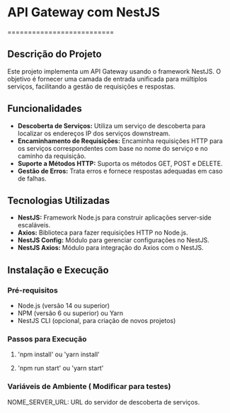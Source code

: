# API Gateway com NestJS
==========================

## Descrição do Projeto

Este projeto implementa um API Gateway usando o framework NestJS. O objetivo é fornecer uma camada de entrada unificada para múltiplos serviços, facilitando a gestão de requisições e respostas.

## Funcionalidades

*   **Descoberta de Serviços:** Utiliza um serviço de descoberta para localizar os endereços IP dos serviços downstream.
*   **Encaminhamento de Requisições:** Encaminha requisições HTTP para os serviços correspondentes com base no nome do serviço e no caminho da requisição.
*   **Suporte a Métodos HTTP:** Suporta os métodos GET, POST e DELETE.
*   **Gestão de Erros:** Trata erros e fornece respostas adequadas em caso de falhas.

## Tecnologias Utilizadas

*   **NestJS:** Framework Node.js para construir aplicações server-side escaláveis.
*   **Axios:** Biblioteca para fazer requisições HTTP no Node.js.
*   **NestJS Config:** Módulo para gerenciar configurações no NestJS.
*   **NestJS Axios:** Módulo para integração do Axios com o NestJS.

## Instalação e Execução

### Pré-requisitos

*   Node.js (versão 14 ou superior)
*   NPM (versão 6 ou superior) ou Yarn
*   NestJS CLI (opcional, para criação de novos projetos)

### Passos para Execução

1. 'npm install' ou 'yarn install'

2. 'npm run start' ou 'yarn start'

### Variáveis de Ambiente ( Modificar para testes)
NOME_SERVER_URL: URL do servidor de descoberta de serviços.